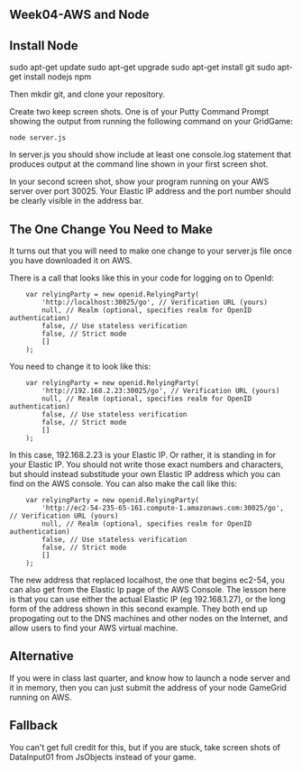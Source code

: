 Week04-AWS and Node
-------------------

Install Node
------------

sudo apt-get update
sudo apt-get upgrade
sudo apt-get install git
sudo apt-get install nodejs npm

Then mkdir git, and clone your repository.

Create two keep screen shots. One is of your Putty Command Prompt showing
the output from running the following command on your GridGame:

	node server.js
	
In server.js you should show include at least one console.log statement
that produces output at the command line shown in your first screen
shot.

In your second screen shot, show your program running on your AWS
server over port 30025. Your Elastic IP address and the port number
should be clearly visible in the address bar.

The One Change You Need to Make
-------------------------------

It turns out that you will need to make one change to your server.js
file once you have downloaded it on AWS.

There is a call that looks like this in your code for logging on to
OpenId:

~~~~
	var relyingParty = new openid.RelyingParty(
		'http://localhost:30025/go', // Verification URL (yours)
		null, // Realm (optional, specifies realm for OpenID authentication)
		false, // Use stateless verification
		false, // Strict mode
		[]
	);
~~~~

You need to change it to look like this:

~~~~
	var relyingParty = new openid.RelyingParty(
		'http://192.168.2.23:30025/go', // Verification URL (yours)
		null, // Realm (optional, specifies realm for OpenID authentication)
		false, // Use stateless verification
		false, // Strict mode
		[]
	);
~~~~

In this case, 192.168.2.23 is your Elastic IP. Or rather, it is standing
in for your Elastic IP. You should not write those exact numbers and
characters, but should instead substitude your own Elastic IP address
which you can find on the AWS console. You can also make the call like 
this:

~~~~
	var relyingParty = new openid.RelyingParty(
		'http://ec2-54-235-65-161.compute-1.amazonaws.com:30025/go', // Verification URL (yours)
		null, // Realm (optional, specifies realm for OpenID authentication)
		false, // Use stateless verification
		false, // Strict mode
		[]
	);
~~~~

The new address that replaced localhost, the one that begins ec2-54, 
you can also get from the Elastic Ip page of the AWS Console. The lesson
here is that you can use either the actual Elastic IP (eg 192.168.1.27), 
or the long form of the address shown in this second example. They both 
end up propogating out to the DNS machines and other nodes on the 
Internet, and allow users to find your AWS virtual machine.


Alternative
-----------

If you were in class last quarter, and know how to launch a node
server and it in memory, then you can just submit the address of
your node GameGrid running on AWS.

Fallback
--------

You can't get full credit for this, but if you are stuck, take screen 
shots of DataInput01 from JsObjects instead of your game.
